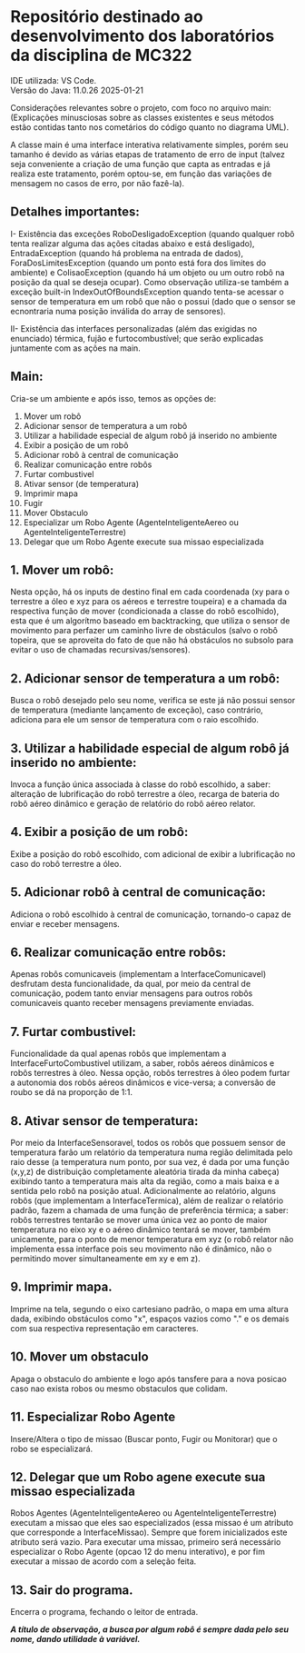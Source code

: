 
# Repositório destinado ao desenvolvimento dos laboratórios da disciplina de MC322
IDE utilizada: VS Code.  
Versão do Java:  11.0.26 2025-01-21  


<p>Considerações relevantes sobre o projeto, com foco no arquivo main: (Explicações minusciosas sobre as classes existentes e seus métodos estão contidas tanto nos cometários do código quanto no diagrama UML).  

<p>A classe main é uma interface interativa relativamente simples, porém seu tamanho é devido as várias etapas de tratamento de erro de input (talvez seja conveniente a criação de uma função que capta as entradas e já realiza este tratamento, porém optou-se, em função das variações de mensagem no casos de erro, por não fazê-la).

## Detalhes importantes:
  <p>I- Existência das exceções RoboDesligadoException (quando qualquer robô tenta realizar alguma das ações citadas abaixo e está desligado), EntradaException (quando há problema na entrada de dados), ForaDosLimitesException (quando um ponto está fora dos limites do ambiente) e ColisaoException (quando há um objeto ou um outro robô na posição da qual se deseja ocupar). Como observação utiliza-se também a exceção built-in IndexOutOfBoundsException quando tenta-se acessar o sensor de temperatura em um robô que não o possui (dado que o sensor se ecnontraria numa posição inválida do array de sensores).
  <p>II- Existência das interfaces personalizadas (além das exigidas no enunciado) térmica, fujão e furtocombustível; que serão explicadas juntamente com as ações na main.
  
  ## Main:
<p>Cria-se um ambiente e após isso, temos as opções de:  
  
  1. Mover um robô
  2. Adicionar sensor de temperatura a um robô
  3. Utilizar a habilidade especial de algum robô já inserido no ambiente
  4. Exibir a posição de um robô
  5. Adicionar robô à central de comunicação
  6. Realizar comunicação entre robôs
  7. Furtar combustivel
  8. Ativar sensor (de temperatura)
  9. Imprimir mapa
  10. Fugir
  11. Mover Obstaculo
  12. Especializar um Robo Agente (AgenteInteligenteAereo ou AgenteInteligenteTerrestre)
  13. Delegar que um Robo Agente execute sua missao especializada
 
## 1. Mover um robô:
<p> Nesta opção, há os inputs de destino final em cada coordenada (xy para o terrestre a óleo e xyz para os aéreos e terrestre toupeira) e a chamada da respectiva função de mover (condicionada a classe do robô escolhido), esta que é um algorítmo baseado em backtracking, que utiliza o sensor de movimento para perfazer um caminho livre de obstáculos (salvo o robô topeira, que se aproveita do fato de que não há obstáculos no subsolo para evitar o uso de chamadas recursivas/sensores).
  
## 2. Adicionar sensor de temperatura a um robô: 
<p> Busca o robô desejado pelo seu nome, verifica se este já não possui sensor de temperatura (mediante lançamento de exceção), caso contrário, adiciona para ele um sensor de temperatura com o raio escolhido.
  
## 3. Utilizar a habilidade especial de algum robô já inserido no ambiente: 
<p> Invoca a função única associada à classe do robô escolhido, a saber: alteração de lubrificação do robô terrestre a óleo, recarga de bateria do robô aéreo dinâmico e geração de relatório do robô aéreo relator.
  
## 4. Exibir a posição de um robô: 
<p> Exibe a posição do robô escolhido, com adicional de exibir a lubrificação no caso do robô terrestre a óleo.

## 5. Adicionar robô à central de comunicação:
<p> Adiciona o robô escolhido à central de comunicação, tornando-o capaz de enviar e receber mensagens.  
  
## 6. Realizar comunicação entre robôs:
<p> Apenas robôs comunicaveis (implementam a InterfaceComunicavel) desfrutam desta funcionalidade, da qual, por meio da central de comunicação, podem tanto enviar mensagens para outros robôs comunicaveis quanto receber mensagens previamente enviadas.

## 7. Furtar combustivel:
<p> Funcionalidade da qual apenas robôs que implementam a InterfaceFurtoCombustivel utilizam, a saber, robôs aéreos dinâmicos e robôs terrestres à óleo. Nessa opção, robôs terrestres à óleo podem furtar a autonomia dos robôs aéreos dinâmicos e vice-versa; a conversão de roubo se dá na proporção de 1:1.

## 8. Ativar sensor de temperatura:
<p> Por meio da InterfaceSensoravel, todos os robôs que possuem sensor de temperatura farão um relatório da temperatura numa região delimitada pelo raio desse (a temperatura num ponto, por sua vez, é dada por uma função (x,y,z) de distribuição completamente aleatória tirada da minha cabeça) exibindo tanto a temperatura mais alta da região, como a mais baixa e a sentida pelo robô na posição atual. Adicionalmente ao relatório, alguns robôs (que implementam a InterfaceTermica), além de realizar o relatório padrão, fazem a chamada de uma função de preferência térmica; a saber: robôs terrestres tentarão se mover uma única vez ao ponto de maior temperatura no eixo xy e o aéreo dinâmico tentará se mover, também unicamente, para o ponto de menor temperatura em xyz (o robô relator não implementa essa interface pois seu movimento não é dinâmico, não o permitindo mover simultaneamente em xy e em z).

## 9. Imprimir mapa.
<p> Imprime na tela, segundo o eixo cartesiano padrão, o mapa em uma altura dada, exibindo obstáculos como "x", espaços vazios como "." e os demais com sua respectiva representação em caracteres.

## 10. Mover um obstaculo
<p> Apaga o obstaculo do ambiente e logo após tansfere para a nova posicao caso nao exista robos ou mesmo obstaculos que colidam.
  
## 11. Especializar Robo Agente
<p> Insere/Altera o tipo de missao (Buscar ponto, Fugir ou Monitorar) que o robo se especializará.

## 12. Delegar que um Robo agene execute sua missao especializada
<p> Robos Agentes (AgenteInteligenteAereo ou AgenteInteligenteTerrestre) executam a missao que eles sao especializados (essa missao é um atributo que corresponde a InterfaceMissao). Sempre que forem inicializados este atributo será vazio. Para executar uma missao, primeiro será necessário especializar o Robo Agente (opcao 12 do menu interativo), e por fim executar a missao de acordo com a seleção feita.
  
## 13. Sair do programa.
<p> Encerra o programa, fechando o leitor de entrada.
  
***A título de observação, a busca por algum robô é sempre dada pelo seu nome, dando utilidade à variável.***
    
